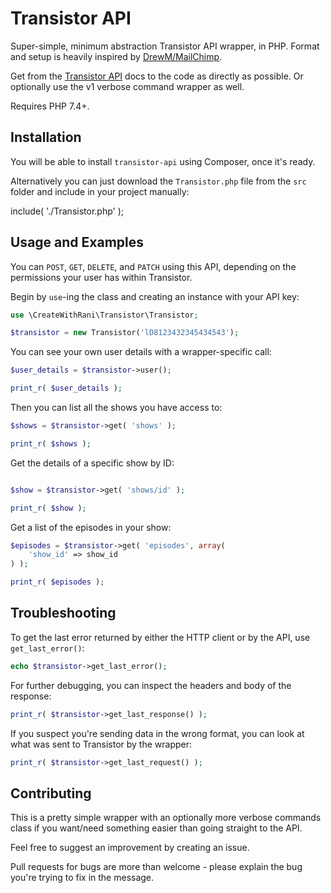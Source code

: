 Transistor API
=============

Super-simple, minimum abstraction Transistor API wrapper, in PHP. Format and setup is heavily inspired by [DrewM/MailChimp](https://github.com/drewm/mailchimp-api).

Get from the [Transistor API](https://developers.transistor.fm/) docs to the code as directly as possible. Or optionally use the v1 verbose command wrapper as well.

Requires PHP 7.4+.

Installation
------------

You will be able to install `transistor-api` using Composer, once it's ready.

Alternatively you can just download the `Transistor.php` file from the `src` folder and include in your project manually:

include( './Transistor.php' );

<!--

DRAFT

```
composer require createwithrani/mailchimp-api
```

You will then need to:
* run ``composer install`` to get these dependencies added to your vendor directory
* add the autoloader to your application with this line: ``require("vendor/autoload.php")``

Alternatively you can just download the `Transistor.php` file and include it manually:

```php
include('./Transistor.php');
```

/END NOT READY
* * *
-->
Usage and Examples
--------

You can `POST`, `GET`, `DELETE`, and `PATCH` using this API, depending on the permissions your user has within Transistor.

Begin by `use`-ing the class and creating an instance with your API key:

```php
use \CreateWithRani\Transistor\Transistor;

$transistor = new Transistor('lD8123432345434543');
```
You can see your own user details with a wrapper-specific call:

```php
$user_details = $transistor->user();

print_r( $user_details );
```
Then you can list all the shows you have access to:

```php
$shows = $transistor->get( 'shows' );

print_r( $shows );
```

Get the details of a specific show by ID:

```php

$show = $transistor->get( 'shows/id' );

print_r( $show );
```
Get a list of the episodes in your show:

```php
$episodes = $transistor->get( 'episodes', array(
	'show_id' => show_id
) );

print_r( $episodes );
```

Troubleshooting
---------------

To get the last error returned by either the HTTP client or by the API, use `get_last_error()`:

```php
echo $transistor->get_last_error();
```

For further debugging, you can inspect the headers and body of the response:

```php
print_r( $transistor->get_last_response() );
```

If you suspect you're sending data in the wrong format, you can look at what was sent to Transistor by the wrapper:

```php
print_r( $transistor->get_last_request() );
```

Contributing
------------

This is a pretty simple wrapper with an optionally more verbose commands class if you want/need something easier than going straight to the API.

Feel free to suggest an improvement by creating an issue.

Pull requests for bugs are more than welcome - please explain the bug you're trying to fix in the message.
